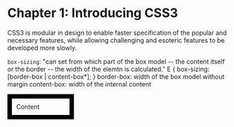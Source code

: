 # Chapter 1: Introducing CSS3 #

CSS3 is modular in design to enable faster specification of the popular and necessary features, while allowing challenging and esoteric features to be developed more slowly.

`box-sizing`: "can set from which part of the box model -- the content itself or the border -- the width of the elemtn is calculated."
	E { box-sizing: [border-box | content-box*]; }
		border-box: width of the box model without margin
		content-box: width of the internal content

<style type='text/css'>
div.box-sizing {
	border: 10px solid black;
	box-sizing: border-box;
	padding: 10px;
	width: 150px;
}
</style>

<div class='box-sizing'>Content</div>
